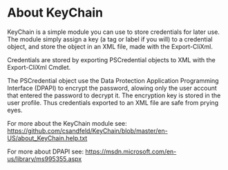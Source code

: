 # About KeyChain

KeyChain is a simple module you can use to store credentials for later use.
The module simply assign a key (a tag or label if you will) to a credential
object, and store the object in an XML file, made with the Export-CliXml.

Credentials are stored by exporting PSCredential objects to XML with the
Export-CliXml Cmdlet.

The PSCredential object use the Data Protection Application Programming 
Interface (DPAPI) to encrypt the password, alowing only the user account
that entered the password to decrypt it. The encryption key is stored in 
the user profile. Thus credentials exported to an XML file are safe from
prying eyes.

For more about the KeyChain module see:
https://github.com/csandfeld/KeyChain/blob/master/en-US/about_KeyChain.help.txt

For more about DPAPI see:
https://msdn.microsoft.com/en-us/library/ms995355.aspx
